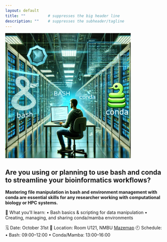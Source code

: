 ```yaml
---
layout: default
title: ""          # suppresses the big header line
description: ""    # suppresses the subheader/tagline
---
```


<img src="https://github.com/avera1988/2025-10-31-NMBU_BASHandCONDA.github.io/raw/main/images/bashconda.jpg" alt="Bash & Conda" height="400">




## Are you using or planning to use bash and conda to streamline your bioinformatics workflows?

**Mastering file manipulation in bash and environment management with conda are essential skills for any researcher working with computational biology or HPC systems.**

🔧 What you’ll learn:
•	Bash basics & scripting for data manipulation
•	Creating, managing, and sharing conda/mamba environments

🗓️ Date: October 31st
📍 Location: Room U121, NMBU [Mazemap](https://link.mazemap.com/XMsJP9tR)
🕘 Schedule:
•	Bash: 09:00–12:00
•	Conda/Mamba: 13:00–16:00

